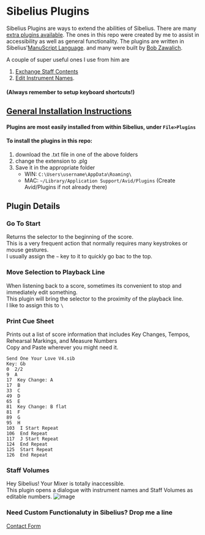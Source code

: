 # Sibelius Plugins

Sibelius Plugins are ways to extend the abilities of Sibelius. There are many [extra plugins available](https://www.sibelius.com/download/plugins/index.html).
The ones in this repo were created by me to assist in accessibility as well as general functionality. The plugins are written in Sibelius'[ManuScript Language](https://resources.avid.com/SupportFiles/Sibelius/2022.3/ManuScript_Language_Guide.pdf). 
and many were built by [Bob Zawalich](https://bobzawalich.com/sibelius/).

A couple of super useful ones I use from him are 
1. [Exchange Staff Contents](https://sibelius.com/download/plugins/index.html?plugin=143)
2. [Edit Instrument Names](https://www.sibelius.com/download/plugins/index.html?plugin=71).
#### (Always remember to setup keyboard shortcuts!)

## [General Installation Instructions](https://www.sibelius.com/download/plugins/index.html?help=install)
#### Plugins are most easily installed from within Sibelius, under `File>Plugins`
#### To install the plugins in this repo:
 1. download the .txt file in one of the above folders
 2. change the extension to .plg
 3. Save it in the appropriate folder
    - WIN: `C:\Users\username\AppData\Roaming\`
    - MAC: `~/Library/Application Support/Avid/Plugins` (Create Avid/Plugins if not already there)

## Plugin Details
### Go To Start
Returns the selector to the beginning of the score.  
This is a very frequent action that normally requires many keystrokes or mouse gestures.  
I usually assign the `~` key to it to quickly go bac to the top.

### Move Selection to Playback Line
When listening back to a score, sometimes its convenient to stop and immediately edit something.  
This plugin will bring the selector to the proximity of the playback line.  
I like to assign this to `\`

### Print Cue Sheet
Prints out a list of score information that includes Key Changes, Tempos, Rehearsal Markings, and Measure Numbers  
Copy and Paste wherever you might need it. 
```
Send One Your Love V4.sib
Key: Gb
0  2/2
9  A
17  Key Change: A
17  B
33  C
49  D
65  E
81  Key Change: B flat
81  F
89  G
95  H
103  I Start Repeat
106  End Repeat
117  J Start Repeat
124  End Repeat
125  Start Repeat
126  End Repeat
```
### Staff Volumes
Hey Sibelius! Your Mixer is totally inaccessible.  
This plugin opens a dialogue with instrument names and Staff Volumes as editable numbers. 
![image](https://github.com/user-attachments/assets/20b1e517-590e-4015-ae4b-9e51896a976f)

### Need Custom Functionaluty in Sibelius? Drop me a line
[Contact Form](https://docs.google.com/forms/d/132DROOCMWdnfmwizfujGSaLSGBEaaiW7Vfm1BLrnDwg/edit)


